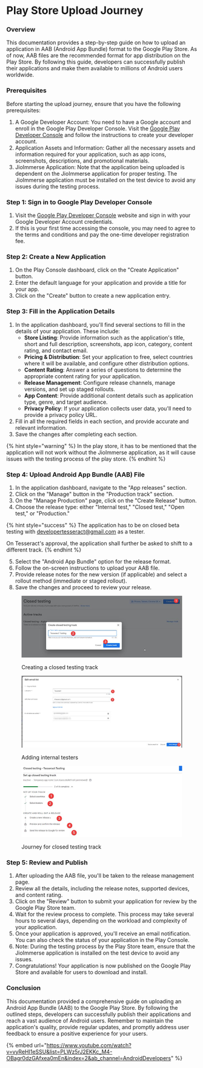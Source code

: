 # Play Store Upload Journey

### Overview

This documentation provides a step-by-step guide on how to upload an application in AAB (Android App Bundle) format to the Google Play Store. As of now, AAB files are the recommended format for app distribution on the Play Store. By following this guide, developers can successfully publish their applications and make them available to millions of Android users worldwide.

### Prerequisites

Before starting the upload journey, ensure that you have the following prerequisites:

1. A Google Developer Account: You need to have a Google account and enroll in the Google Play Developer Console. Visit the [Google Play Developer Console](https://play.google.com/apps/publish/) and follow the instructions to create your developer account.
2. Application Assets and Information: Gather all the necessary assets and information required for your application, such as app icons, screenshots, descriptions, and promotional materials.
3. JioImmerse Application: Note that the application being uploaded is dependent on the JioImmerse application for proper testing. The JioImmerse application must be installed on the test device to avoid any issues during the testing process.

### Step 1: Sign in to Google Play Developer Console

1. Visit the [Google Play Developer Console](https://play.google.com/apps/publish/) website and sign in with your Google Developer Account credentials.
2. If this is your first time accessing the console, you may need to agree to the terms and conditions and pay the one-time developer registration fee.

### Step 2: Create a New Application

1. On the Play Console dashboard, click on the "Create Application" button.
2. Enter the default language for your application and provide a title for your app.
3. Click on the "Create" button to create a new application entry.

### Step 3: Fill in the Application Details

1. In the application dashboard, you'll find several sections to fill in the details of your application. These include:
   * **Store Listing**: Provide information such as the application's title, short and full description, screenshots, app icon, category, content rating, and contact email.
   * **Pricing & Distribution**: Set your application to free, select countries where it will be available, and configure other distribution options.
   * **Content Rating**: Answer a series of questions to determine the appropriate content rating for your application.
   * **Release Management**: Configure release channels, manage versions, and set up staged rollouts.
   * **App Content**: Provide additional content details such as application type, genre, and target audience.
   * **Privacy Policy**: If your application collects user data, you'll need to provide a privacy policy URL.
2. Fill in all the required fields in each section, and provide accurate and relevant information.
3. Save the changes after completing each section.

{% hint style="warning" %}
In the play store, it has to be mentioned that the application will not work without the JioImmerse application, as it will cause issues with the testing process of the play store.
{% endhint %}

### Step 4: Upload Android App Bundle (AAB) File

1. In the application dashboard, navigate to the "App releases" section.
2. Click on the "Manage" button in the "Production track" section.
3. On the "Manage Production" page, click on the "Create Release" button.
4. Choose the release type: either "Internal test," "Closed test," "Open test," or "Production."

{% hint style="success" %}
The application has to be on closed beta testing with developertesseract@gmail.com as a tester.

On Tesseract's approval, the application shall further be asked to shift to a different track.
{% endhint %}

5. Select the "Android App Bundle" option for the release format.
6. Follow the on-screen instructions to upload your AAB file.
7. Provide release notes for the new version (if applicable) and select a rollout method (immediate or staged rollout).
8. Save the changes and proceed to review your release.

<figure><img src="../../.gitbook/assets/2e4b6e56-cf1a-4085-a685-0224da938c7d (1).jpg" alt=""><figcaption><p>Creating a closed testing track</p></figcaption></figure>

<figure><img src="../../.gitbook/assets/b1dbe0c4-f4e7-40c0-a516-6ebe6517572c.jpg" alt=""><figcaption><p>Adding internal testers</p></figcaption></figure>

<figure><img src="../../.gitbook/assets/fc44d9e9-146d-47db-b3c3-791365de4718.jpg" alt=""><figcaption><p>Journey for closed testing track</p></figcaption></figure>

### Step 5: Review and Publish

1. After uploading the AAB file, you'll be taken to the release management page.
2. Review all the details, including the release notes, supported devices, and content rating.
3. Click on the "Review" button to submit your application for review by the Google Play Store team.
4. Wait for the review process to complete. This process may take several hours to several days, depending on the workload and complexity of your application.
5. Once your application is approved, you'll receive an email notification. You can also check the status of your application in the Play Console.
6. Note: During the testing process by the Play Store team, ensure that the JioImmerse application is installed on the test device to avoid any issues.
7. Congratulations! Your application is now published on the Google Play Store and available for users to download and install.

### Conclusion

This documentation provided a comprehensive guide on uploading an Android App Bundle (AAB) to the Google Play Store. By following the outlined steps, developers can successfully publish their applications and reach a vast audience of Android users. Remember to maintain the application's quality, provide regular updates, and promptly address user feedback to ensure a positive experience for your users.

{% embed url="https://www.youtube.com/watch?v=vyReHI1eSSU&list=PLWz5rJ2EKKc_M4-OBagr0dzGAfxea0mEn&index=2&ab_channel=AndroidDevelopers" %}
